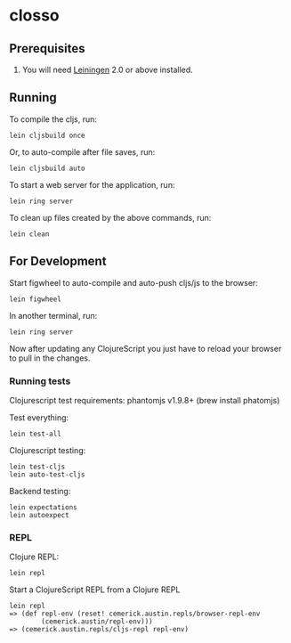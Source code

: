 # closso

<Description>

## Prerequisites

 1. You will need [Leiningen][1] 2.0 or above installed.

[1]: https://github.com/technomancy/leiningen

## Running

To compile the cljs, run:

    lein cljsbuild once

Or, to auto-compile after file saves, run:

    lein cljsbuild auto

To start a web server for the application, run:

    lein ring server

To clean up files created by the above commands, run:

    lein clean


## For Development

Start figwheel to auto-compile and auto-push cljs/js to the browser:

    lein figwheel

In another terminal, run:

    lein ring server

Now after updating any ClojureScript you just have to reload your browser to
pull in the changes.


### Running tests

Clojurescript test requirements: phantomjs v1.9.8+ (brew install phatomjs)

Test everything:

    lein test-all

Clojurescript testing:

    lein test-cljs
    lein auto-test-cljs

Backend testing:

    lein expectations
    lein autoexpect


### REPL

Clojure REPL:

    lein repl

Start a ClojureScript REPL from a Clojure REPL

    lein repl
    => (def repl-env (reset! cemerick.austin.repls/browser-repl-env
            (cemerick.austin/repl-env)))
    => (cemerick.austin.repls/cljs-repl repl-env)
